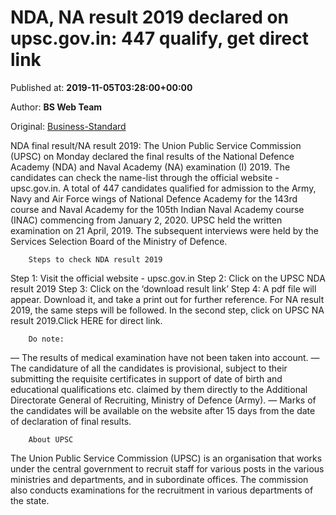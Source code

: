 
# NDA, NA result 2019 declared on upsc.gov.in: 447 qualify, get direct link

Published at: **2019-11-05T03:28:00+00:00**

Author: **BS Web Team**

Original: [Business-Standard](https://www.business-standard.com/article/jobs/nda-result-2019-na-result-declared-on-upsc-gov-in-get-direct-link-download-result-important-instructions-119110500164_1.html)

NDA final result/NA result 2019: The Union Public Service Commission (UPSC) on Monday declared the final results of the National Defence Academy (NDA) and Naval Academy (NA) examination (I) 2019. The candidates can check the name-list through the official website - upsc.gov.in. A total of 447 candidates qualified for admission to the Army, Navy and Air Force wings of National Defence Academy for the 143rd course and Naval Academy for the 105th Indian Naval Academy course (INAC) commencing from January 2, 2020.
UPSC held the written examination on 21 April, 2019. The subsequent interviews were held by the Services Selection Board of the Ministry of Defence.

        Steps to check NDA result 2019
      
Step 1: Visit the official website - upsc.gov.in
Step 2: Click on the UPSC NDA result 2019
Step 3: Click on the ‘download result link’
Step 4: A pdf file will appear. Download it, and take a print out for further reference.
For NA result 2019, the same steps will be followed. In the second step, click on UPSC NA result 2019.Click HERE for direct link.

        Do note:
      
— The results of medical examination have not been taken into account.
— The candidature of all the candidates is provisional, subject to their submitting the requisite certificates in support of date of birth and educational qualifications etc. claimed by them directly to the Additional Directorate General of Recruiting, Ministry of Defence (Army).
— Marks of the candidates will be available on the website after 15 days from the date of declaration of final results.

        About UPSC
      
The Union Public Service Commission (UPSC) is an organisation that works under the central government to recruit staff for various posts in the various ministries and departments, and in subordinate offices.
The commission also conducts examinations for the recruitment in various departments of the state.
